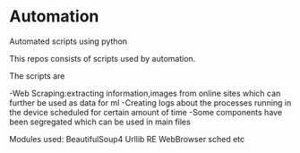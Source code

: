 # Automation
Automated scripts using python

This repos consists of scripts used by automation.

The scripts are

-Web Scraping:extracting information,images from online sites which can further be used as data for ml
-Creating logs about the processes running in the device scheduled for certain amount of time
-Some components have been segregated which can be used in main files

Modules used:
BeautifulSoup4    Urllib    RE    WebBrowser    sched   etc
